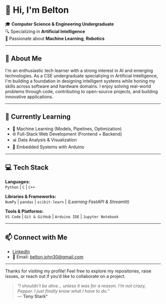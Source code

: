 # 👋 Hi, I'm Belton

🎓 **Computer Science & Engineering Undergraduate**  
🔍 Specializing in **Artificial Intelligence**  
🌟 Passionate about **Machine Learning**, **Robotics**

---

## 🚀 About Me

I'm an enthusiastic tech learner with a strong interest in AI and emerging technologies. As a CSE undergraduate specializing in Artificial Intelligence, I'm building a foundation in designing intelligent systems while honing my skills across software and hardware domains. I enjoy solving real-world problems through code, contributing to open-source projects, and building innovative applications.

---

## 🌱 Currently Learning

- 🤖 Machine Learning (Models, Pipelines, Optimization)
- 🌐 Full-Stack Web Development (Frontend + Backend)
- 📊 Data Analysis & Visualization
- 🔧 Embedded Systems with Arduino

---

## 💻 Tech Stack

**Languages:**  
`Python` | `C` | `C++`  

**Libraries & Frameworks:**  
`NumPy` | `pandas` | `scikit-learn` | *(Learning FastAPI & Streamlit)*

**Tools & Platforms:**  
`VS Code` | `Git & GitHub` | `Arduino IDE` | `Jupyter Notebook`

---

## 📫 Connect with Me

- [LinkedIn](https://www.linkedin.com/in/belton97)  
- 📧 Email: belton.john30@gmail.com  

---

Thanks for visiting my profile! Feel free to explore my repositories, raise issues, or reach out if you’d like to collaborate on a project.

> *"I shouldn't be alive… unless it was for a reason. I'm not crazy, Pepper. I just finally know what I have to do."*  
> — **Tony Stark***
